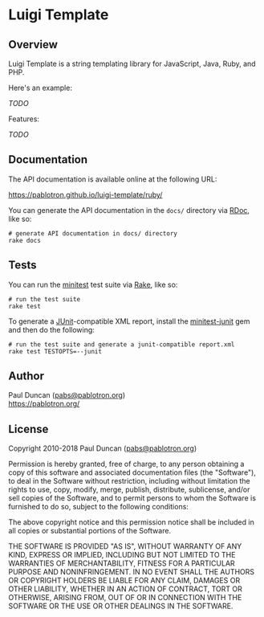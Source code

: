 Luigi Template
==============

Overview
--------
Luigi Template is a string templating library for JavaScript, Java,
Ruby, and PHP.

Here's an example:

*TODO*

Features:

*TODO*

Documentation
-------------
The API documentation is available online at the following URL:

https://pablotron.github.io/luigi-template/ruby/

You can generate the API documentation in the `docs/` directory via
[RDoc][], like so:

    # generate API documentation in docs/ directory
    rake docs

Tests
-----
You can run the [minitest][] test suite via [Rake][], like so:

    # run the test suite
    rake test

To generate a [JUnit][]-compatible XML report, install the
[minitest-junit][] gem and then do the following:

    # run the test suite and generate a junit-compatible report.xml
    rake test TESTOPTS=--junit

Author
------
Paul Duncan ([pabs@pablotron.org][me])<br/>
https://pablotron.org/

License
-------
Copyright 2010-2018 Paul Duncan ([pabs@pablotron.org][me])

Permission is hereby granted, free of charge, to any person obtaining a
copy of this software and associated documentation files (the
"Software"), to deal in the Software without restriction, including
without limitation the rights to use, copy, modify, merge, publish,
distribute, sublicense, and/or sell copies of the Software, and to
permit persons to whom the Software is furnished to do so, subject to
the following conditions:

The above copyright notice and this permission notice shall be included
in all copies or substantial portions of the Software.

THE SOFTWARE IS PROVIDED "AS IS", WITHOUT WARRANTY OF ANY KIND, EXPRESS
OR IMPLIED, INCLUDING BUT NOT LIMITED TO THE WARRANTIES OF
MERCHANTABILITY, FITNESS FOR A PARTICULAR PURPOSE AND NONINFRINGEMENT.
IN NO EVENT SHALL THE AUTHORS OR COPYRIGHT HOLDERS BE LIABLE FOR ANY
CLAIM, DAMAGES OR OTHER LIABILITY, WHETHER IN AN ACTION OF CONTRACT,
TORT OR OTHERWISE, ARISING FROM, OUT OF OR IN CONNECTION WITH THE
SOFTWARE OR THE USE OR OTHER DEALINGS IN THE SOFTWARE.

[JUnit]: https://junit.org/
[me]: mailto:pabs@pablotron.org
[minitest]: https://github.com/seattlerb/minitest
[minitest-junit]: https://github.com/aespinosa/minitest-junit
[RDoc]: https://github.com/ruby/rdoc
[Rake]: https://github.com/ruby/rake
